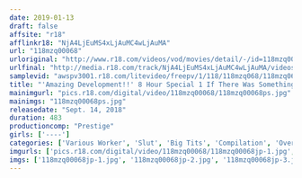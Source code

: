 ```yaml
---
date: 2019-01-13
draft: false
affsite: "r18"
afflinkr18: "NjA4LjEuMS4xLjAuMC4wLjAuMA"
url: "118mzq00068"
urloriginal: "http://www.r18.com/videos/vod/movies/detail/-/id=118mzq00068"
urlfinal: "http://media.r18.com/track/NjA4LjEuMS4xLjAuMC4wLjAuMA/videos/vod/movies/detail/-/id=118mzq00068"
samplevid: "awspv3001.r18.com/litevideo/freepv/1/118/118mzq068/118mzq068_dmb_w.mp4"
title: "'Amazing Development!!' 8 Hour Special 1 If There Was Something After 'The Moment That Captures Your Eyes' When You Look By Chance..."
mainimgurl: "pics.r18.com/digital/video/118mzq00068/118mzq00068ps.jpg"
mainimgs: "118mzq00068ps.jpg"
releasedate: "Sept. 14, 2018"
duration: 483
productioncomp: "Prestige"
girls: ['----']
categories: ['Various Worker', 'Slut', 'Big Tits', 'Compilation', 'Over 4 Hours', 'Hi-Def']
imgurls: ['pics.r18.com/digital/video/118mzq00068/118mzq00068jp-1.jpg', 'pics.r18.com/digital/video/118mzq00068/118mzq00068jp-2.jpg', 'pics.r18.com/digital/video/118mzq00068/118mzq00068jp-3.jpg', 'pics.r18.com/digital/video/118mzq00068/118mzq00068jp-4.jpg', 'pics.r18.com/digital/video/118mzq00068/118mzq00068jp-5.jpg', 'pics.r18.com/digital/video/118mzq00068/118mzq00068jp-6.jpg', 'pics.r18.com/digital/video/118mzq00068/118mzq00068jp-7.jpg', 'pics.r18.com/digital/video/118mzq00068/118mzq00068jp-8.jpg', 'pics.r18.com/digital/video/118mzq00068/118mzq00068jp-9.jpg', 'pics.r18.com/digital/video/118mzq00068/118mzq00068jp-10.jpg', 'pics.r18.com/digital/video/118mzq00068/118mzq00068jp-11.jpg', 'pics.r18.com/digital/video/118mzq00068/118mzq00068jp-12.jpg', 'pics.r18.com/digital/video/118mzq00068/118mzq00068jp-13.jpg', 'pics.r18.com/digital/video/118mzq00068/118mzq00068jp-14.jpg', 'pics.r18.com/digital/video/118mzq00068/118mzq00068jp-15.jpg', 'pics.r18.com/digital/video/118mzq00068/118mzq00068jp-16.jpg', 'pics.r18.com/digital/video/118mzq00068/118mzq00068jp-17.jpg', 'pics.r18.com/digital/video/118mzq00068/118mzq00068jp-18.jpg', 'pics.r18.com/digital/video/118mzq00068/118mzq00068jp-19.jpg', 'pics.r18.com/digital/video/118mzq00068/118mzq00068jp-20.jpg']
imgs: ['118mzq00068jp-1.jpg', '118mzq00068jp-2.jpg', '118mzq00068jp-3.jpg', '118mzq00068jp-4.jpg', '118mzq00068jp-5.jpg', '118mzq00068jp-6.jpg', '118mzq00068jp-7.jpg', '118mzq00068jp-8.jpg', '118mzq00068jp-9.jpg', '118mzq00068jp-10.jpg', '118mzq00068jp-11.jpg', '118mzq00068jp-12.jpg', '118mzq00068jp-13.jpg', '118mzq00068jp-14.jpg', '118mzq00068jp-15.jpg', '118mzq00068jp-16.jpg', '118mzq00068jp-17.jpg', '118mzq00068jp-18.jpg', '118mzq00068jp-19.jpg', '118mzq00068jp-20.jpg']
---
```

